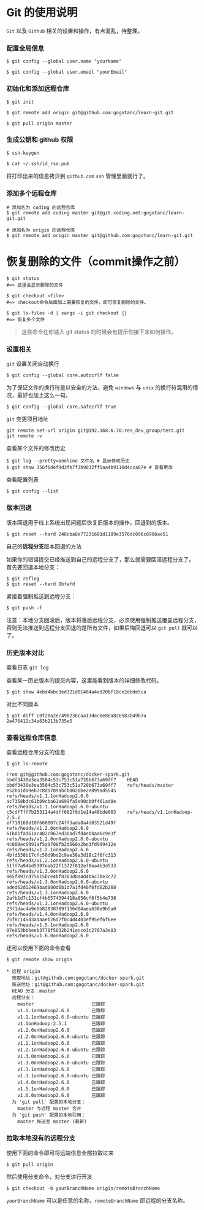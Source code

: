 # Git 的使用说明

`Git` 以及 `Github` 相关的设置和操作，有点混乱，待整理。

### 配置全局信息

```shell
$ git config --global user.name "yourName"

$ git config --global user.email "yourEmail"
```


### 初始化和添加远程仓库

```shell
$ git init

$ git remote add origin git@github.com:gogotanc/learn-git.git

$ git pull origin master
```

### 生成公钥和 github 权限

```shell
$ ssh-keygen

$ cat ~/.ssh/id_rsa.pub
```

将打印出来的信息拷贝到 `github.com` `ssh` 管理里面就行了。

### 添加多个远程仓库

```shell
# 添加名为 coding 的远程仓库
$ git remote add coding master git@git.coding.net:gogotanc/learn-git.git

# 添加名为 origin 的远程仓库
$ git remote add origin master git@github.com:gogotanc/learn-git.git 
```

# 恢复删除的文件（commit操作之前）

```shell
$ git status
#=> 这里会显示删除的文件

$ git checkout <file>
#=> checkout命令后面加上需要恢复的文件，即可恢复删除的文件。
```

```shell
$ git ls-files -d | xargs -i git checkout {}
#=> 恢复多个文件
```

> 这些命令在你输入 git status 的时候会有提示你接下来如何操作。

### 设置相关

`git` 设置关闭自动换行

```shell
$ git config --global core.autocrlf false 
```

为了保证文件的换行符是以安全的方法，避免 `windows` 与 `unix` 的换行符混用的情况，最好也加上这么一句。 

```shell
$ git config --global core.safecrlf true
```

`git` 变更项目地址

```shell
git remote set-url origin git@192.168.6.70:res_dev_group/test.git 
git remote -v
```

查看某个文件的修改历史

```shell
$ git log --pretty=oneline 文件名 # 显示修改历史 
$ git show 356f6def9d3fb7f3b9032ff5aa4b9110d4cca87e # 查看更改
```

查看配置列表

```shell
$ git config --list
```

### 版本回退

版本回退用于线上系统出现问题后恢复旧版本的操作，回退到的版本。

```shell
$ git reset --hard 248cba8e77231601d1189e3576dc096c8986ae51 
```

自己的**远程分支**版本回退的方法

如果你的错误提交已经推送到自己的远程分支了，那么就需要回滚远程分支了。 
首先要回退本地分支：

```shell
$ git reflog
$ git reset --hard Obfafd
```

紧接着强制推送到远程分支：

```shell
$ git push -f
```

注意：本地分支回滚后，版本将落后远程分支，必须使用强制推送覆盖远程分支，否则无法推送到远程分支回退的是所有文件，如果后悔回退可以 `git pull` 就可以了。

### 历史版本对比

查看日志 `git log`

查看某一历史版本的提交内容，这里能看到版本的详细修改代码。

```shell
$ git show 4ebd4bbc3ed321d01484a4ed206f18ce2ebde5ca
```

对比不同版本

```shell
$ git diff c0f28a2ec490236caa13dec0e8ea826583b49b7a 2e476412c34a63b213b735e5
```

### 查看远程仓库信息

查看远程仓库分支的信息

```shell
$ git ls-remote

From git@github.com:gogotanc/docker-spark.git
bbdf3430e3ea3504c53c753c51a720b673a69ff7	HEAD
bbdf3430e3ea3504c53c753c51a720b673a69ff7	refs/heads/master
e52ba1da9eb7c8d1709abcb0020be2e899ad5545	refs/heads/v1.1.1onHadoop2.6.0
ac7358bdc61b09cba61a699fa5e90cb0f461ad0e	refs/heads/v1.1.1onHadoop2.6.0-ubuntu
c5cdf7ff7b253114a4dff682f8d1e14a48bde603	refs/heads/v1.1onHadoop-2.5.1
ef718168d10f660807c24ff3ada8a4d83521d49f	refs/heads/v1.2.0onHadoop2.6.0
61b01fad61ac482c867ed30ad7fd4ebbaa6c9e3f	refs/heads/v1.2.0onHadoop2.6.0-ubuntu
4c800ec6991af5a9708fb2d560a2be3fd999412e	refs/heads/v1.2.1onHadoop2.6.0
4bfd538b17cfc50d9bd2c9ae38a3d18c2f6fc313	refs/heads/v1.2.1onHadoop2.6.0-ubuntu
51ff7a94bd5397eab22f1372f812ef8ea4b3d533	refs/heads/v1.3.0onHadoop2.6.0
865f897cd75615bce4bf8303d8a4d4b6c7be3c72	refs/heads/v1.3.0onHadoop2.6.0-ubuntu
aded62d12469bad880d6b1d7a1fd46f6fd82b268	refs/heads/v1.3.1onHadoop2.6.0
2afb1d7c131cf4b6574394418a856cf6f5b4e738	refs/heads/v1.3.1onHadoop2.6.0-ubuntu
23f1dac4a9e5b82838789f156d04aea638e9b5a0	refs/heads/v1.4.0onHadoop2.6.0
25f8c145d3adaaeb26d7f0c4d4403ef95ef6f6ee	refs/heads/v1.5.1onHadoop2.6.0
07e053bbbeeb3770f5032b241ecce3c2767a3e83	refs/heads/v1.6.0onHadoop2.6.0
```

还可以使用下面的命令查看

```shell
$ git remote show origin

* 远程 origin
  获取地址：git@github.com:gogotanc/docker-spark.git
  推送地址：git@github.com:gogotanc/docker-spark.git
  HEAD 分支：master
  远程分支：
    master                     已跟踪
    v1.1.1onHadoop2.6.0        已跟踪
    v1.1.1onHadoop2.6.0-ubuntu 已跟踪
    v1.1onHadoop-2.5.1         已跟踪
    v1.2.0onHadoop2.6.0        已跟踪
    v1.2.0onHadoop2.6.0-ubuntu 已跟踪
    v1.2.1onHadoop2.6.0        已跟踪
    v1.2.1onHadoop2.6.0-ubuntu 已跟踪
    v1.3.0onHadoop2.6.0        已跟踪
    v1.3.0onHadoop2.6.0-ubuntu 已跟踪
    v1.3.1onHadoop2.6.0        已跟踪
    v1.3.1onHadoop2.6.0-ubuntu 已跟踪
    v1.4.0onHadoop2.6.0        已跟踪
    v1.5.1onHadoop2.6.0        已跟踪
    v1.6.0onHadoop2.6.0        已跟踪
  为 'git pull' 配置的本地分支：
    master 与远程 master 合并
  为 'git push' 配置的本地引用：
    master 推送至 master (最新)
```

### 拉取本地没有的远程分支

使用下面的命令即可将远端信息全部拉取过来

```shell
$ git pull origin
```

然后使用分支命令，对分支进行开发

```shell
$ git checkout -b yourBranchName origin/remoteBranchName
```

`yourBranchName` 可以是任意的名称，`remoteBranchName` 即远程的分支名称。
